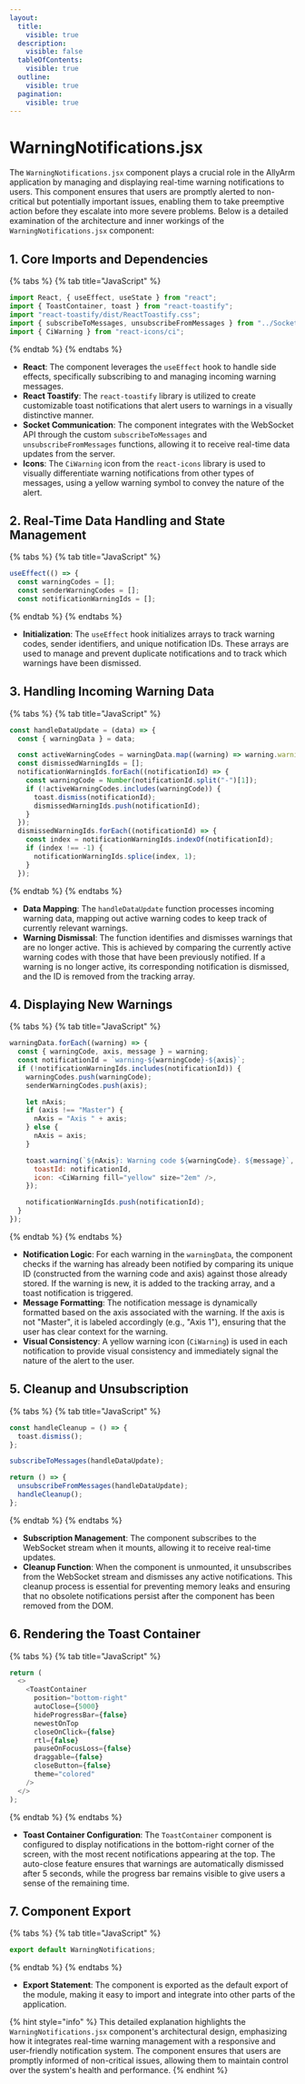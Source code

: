 ```yaml
---
layout:
  title:
    visible: true
  description:
    visible: false
  tableOfContents:
    visible: true
  outline:
    visible: true
  pagination:
    visible: true
---
```


# WarningNotifications.jsx

The `WarningNotifications.jsx` component plays a crucial role in the AllyArm application by managing and displaying real-time warning notifications to users. This component ensures that users are promptly alerted to non-critical but potentially important issues, enabling them to take preemptive action before they escalate into more severe problems. Below is a detailed examination of the architecture and inner workings of the `WarningNotifications.jsx` component:

## 1. **Core Imports and Dependencies**

{% tabs %}
{% tab title="JavaScript" %}
```javascript
import React, { useEffect, useState } from "react";
import { ToastContainer, toast } from "react-toastify";
import "react-toastify/dist/ReactToastify.css";
import { subscribeToMessages, unsubscribeFromMessages } from "../Socket";
import { CiWarning } from "react-icons/ci";
```
{% endtab %}
{% endtabs %}

* **React**: The component leverages the `useEffect` hook to handle side effects, specifically subscribing to and managing incoming warning messages.
* **React Toastify**: The `react-toastify` library is utilized to create customizable toast notifications that alert users to warnings in a visually distinctive manner.
* **Socket Communication**: The component integrates with the WebSocket API through the custom `subscribeToMessages` and `unsubscribeFromMessages` functions, allowing it to receive real-time data updates from the server.
* **Icons**: The `CiWarning` icon from the `react-icons` library is used to visually differentiate warning notifications from other types of messages, using a yellow warning symbol to convey the nature of the alert.

## 2. **Real-Time Data Handling and State Management**

{% tabs %}
{% tab title="JavaScript" %}
```javascript
useEffect(() => {
  const warningCodes = [];
  const senderWarningCodes = [];
  const notificationWarningIds = [];
```
{% endtab %}
{% endtabs %}

* **Initialization**: The `useEffect` hook initializes arrays to track warning codes, sender identifiers, and unique notification IDs. These arrays are used to manage and prevent duplicate notifications and to track which warnings have been dismissed.

## 3. **Handling Incoming Warning Data**

{% tabs %}
{% tab title="JavaScript" %}
```javascript
const handleDataUpdate = (data) => {
  const { warningData } = data;

  const activeWarningCodes = warningData.map((warning) => warning.warningCode);
  const dismissedWarningIds = [];
  notificationWarningIds.forEach((notificationId) => {
    const warningCode = Number(notificationId.split("-")[1]);
    if (!activeWarningCodes.includes(warningCode)) {
      toast.dismiss(notificationId);
      dismissedWarningIds.push(notificationId);
    }
  });
  dismissedWarningIds.forEach((notificationId) => {
    const index = notificationWarningIds.indexOf(notificationId);
    if (index !== -1) {
      notificationWarningIds.splice(index, 1);
    }
  });
```
{% endtab %}
{% endtabs %}

* **Data Mapping**: The `handleDataUpdate` function processes incoming warning data, mapping out active warning codes to keep track of currently relevant warnings.
* **Warning Dismissal**: The function identifies and dismisses warnings that are no longer active. This is achieved by comparing the currently active warning codes with those that have been previously notified. If a warning is no longer active, its corresponding notification is dismissed, and the ID is removed from the tracking array.

## 4. **Displaying New Warnings**

{% tabs %}
{% tab title="JavaScript" %}
```javascript
warningData.forEach((warning) => {
  const { warningCode, axis, message } = warning;
  const notificationId = `warning-${warningCode}-${axis}`;
  if (!notificationWarningIds.includes(notificationId)) {
    warningCodes.push(warningCode);
    senderWarningCodes.push(axis);

    let nAxis;
    if (axis !== "Master") {
      nAxis = "Axis " + axis;
    } else {
      nAxis = axis;
    }

    toast.warning(`${nAxis}: Warning code ${warningCode}. ${message}`, {
      toastId: notificationId,
      icon: <CiWarning fill="yellow" size="2em" />,
    });

    notificationWarningIds.push(notificationId);
  }
});
```
{% endtab %}
{% endtabs %}

* **Notification Logic**: For each warning in the `warningData`, the component checks if the warning has already been notified by comparing its unique ID (constructed from the warning code and axis) against those already stored. If the warning is new, it is added to the tracking array, and a toast notification is triggered.
* **Message Formatting**: The notification message is dynamically formatted based on the axis associated with the warning. If the axis is not "Master", it is labeled accordingly (e.g., "Axis 1"), ensuring that the user has clear context for the warning.
* **Visual Consistency**: A yellow warning icon (`CiWarning`) is used in each notification to provide visual consistency and immediately signal the nature of the alert to the user.

## 5. **Cleanup and Unsubscription**

{% tabs %}
{% tab title="JavaScript" %}
```javascript
const handleCleanup = () => {
  toast.dismiss();
};

subscribeToMessages(handleDataUpdate);

return () => {
  unsubscribeFromMessages(handleDataUpdate);
  handleCleanup();
};
```
{% endtab %}
{% endtabs %}

* **Subscription Management**: The component subscribes to the WebSocket stream when it mounts, allowing it to receive real-time updates.
* **Cleanup Function**: When the component is unmounted, it unsubscribes from the WebSocket stream and dismisses any active notifications. This cleanup process is essential for preventing memory leaks and ensuring that no obsolete notifications persist after the component has been removed from the DOM.

## 6. **Rendering the Toast Container**

{% tabs %}
{% tab title="JavaScript" %}
```javascript
return (
  <>
    <ToastContainer
      position="bottom-right"
      autoClose={5000}
      hideProgressBar={false}
      newestOnTop
      closeOnClick={false}
      rtl={false}
      pauseOnFocusLoss={false}
      draggable={false}
      closeButton={false}
      theme="colored"
    />
  </>
);
```
{% endtab %}
{% endtabs %}

* **Toast Container Configuration**: The `ToastContainer` component is configured to display notifications in the bottom-right corner of the screen, with the most recent notifications appearing at the top. The auto-close feature ensures that warnings are automatically dismissed after 5 seconds, while the progress bar remains visible to give users a sense of the remaining time.

## 7. **Component Export**

{% tabs %}
{% tab title="JavaScript" %}
```javascript
export default WarningNotifications;
```
{% endtab %}
{% endtabs %}

* **Export Statement**: The component is exported as the default export of the module, making it easy to import and integrate into other parts of the application.

{% hint style="info" %}
This detailed explanation highlights the `WarningNotifications.jsx` component's architectural design, emphasizing how it integrates real-time warning management with a responsive and user-friendly notification system. The component ensures that users are promptly informed of non-critical issues, allowing them to maintain control over the system's health and performance.
{% endhint %}
